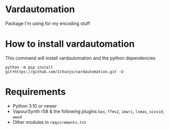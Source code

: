 # Vardautomation
Package I'm using for my encoding stuff

# How to install vardautomation
This command will install vardautomation and the python dependencies 
```
python -m pip install git+https://github.com/Ichunjo/vardautomation.git -U
```

# Requirements
* Python 3.10 or newer
* VapourSynth r58 & the following plugins `bas`, `ffms2`, `imwri`, `lsmas`, `scxvid`, `wwxd`
* Other modules in `requirements.txt`
